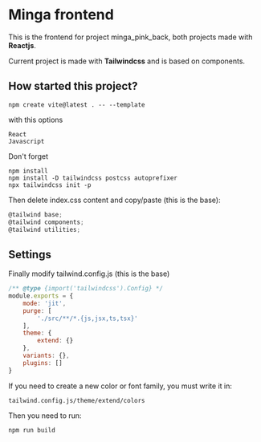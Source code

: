 # Minga frontend

This is the frontend for project minga_pink_back, both projects made with **Reactjs**.

Current project is made with **Tailwindcss** and is based on components.


## How started this project?

    npm create vite@latest . -- --template

with this options

    React
    Javascript

Don't forget

    npm install
    npm install -D tailwindcss postcss autoprefixer
    npx tailwindcss init -p

Then delete index.css content and copy/paste (this is the base):

``` javascript
@tailwind base;
@tailwind components;
@tailwind utilities;
```

## Settings

Finally modify tailwind.config.js (this is the base)

``` javascript
/** @type {import('tailwindcss').Config} */
module.exports = {
    mode: 'jit',
    purge: [
        './src/**/*.{js,jsx,ts,tsx}'
    ],
    theme: {
        extend: {}
    },
    variants: {},
    plugins: []
}
```

If you need to create a new color or font family, you must write it in:

    tailwind.config.js/theme/extend/colors

Then you need to run:

    npm run build
